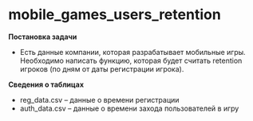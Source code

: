 # mobile_games_users_retention

**Постановка задачи**
- Есть данные компании, которая разрабатывает мобильные игры. Необходимо написать функцию, которая будет считать retention игроков (по дням от даты регистрации игрока).

**Сведения о таблицах**
- reg_data.csv – данные о времени регистрации
- auth_data.csv – данные о времени захода пользователей в игру
